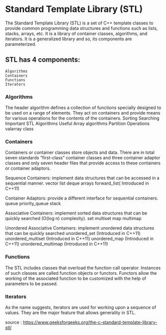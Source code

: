 # Standard Template Library (STL)

The Standard Template Library (STL) is a set of C++ template classes to provide common programming data structures and functions such as lists, stacks, arrays, etc. 
It is a library of container classes, algorithms, and iterators. 
It is a generalized library and so, its components are parameterized. 

## STL has 4 components:

	Algorithms
	Containers
	Functions
	Iterators

### Algorithms

The header algorithm defines a collection of functions specially designed to be used on a range of elements. 
They act on containers and provide means for various operations for the contents of the containers.
	Sorting
	Searching
	Important STL Algorithms
	Useful Array algorithms
	Partition Operations
	valarray class

### Containers

Containers or container classes store objects and data. 
There are in total seven standards “first-class” container classes and three container adaptor classes and only seven header files that provide access to these containers or container adaptors.

Sequence Containers: implement data structures that can be accessed in a sequential manner.
	vector
	list
	deque
	arrays
	forward_list( Introduced in C++11)

Container Adaptors: provide a different interface for sequential containers.
	queue
	priority_queue
	stack

Associative Containers: implement sorted data structures that can be quickly searched (O(log n) complexity).
	set
	multiset
	map
	multimap

Unordered Associative Containers: implement unordered data structures that can be quickly searched
	unordered_set (Introduced in C++11)
	unordered_multiset (Introduced in C++11)
	unordered_map (Introduced in C++11)
	unordered_multimap (Introduced in C++11)

### Functions

The STL includes classes that overload the function call operator. Instances of such classes are called function objects or functors. Functors allow the working of the associated function to be customized with the help of parameters to be passed.

### Iterators

As the name suggests, iterators are used for working upon a sequence of values. They are the major feature that allows generality in STL.

source : https://www.geeksforgeeks.org/the-c-standard-template-library-stl/
